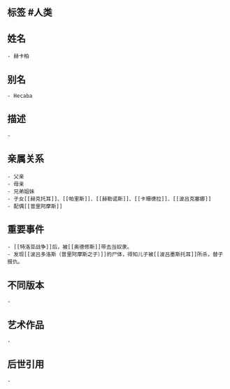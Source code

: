## 标签  #人类
## 姓名
	- 赫卡柏
## 别名
	- Hecaba
## 描述
	-
## 亲属关系
	- 父亲
	- 母亲
	- 兄弟姐妹
	- 子女[[赫克托耳]]、[[帕里斯]]、[[赫勒诺斯]]、[[卡珊德拉]]、[[波吕克塞娜]]
	- 配偶[[普里阿摩斯]]
## 重要事件
	- [[特洛亚战争]]后，被[[奥德修斯]]带去当奴隶。
	- 发现[[波吕多洛斯（普里阿摩斯之子）]]的尸体，得知儿子被[[波吕墨斯托耳]]所杀，替子报仇。
## 不同版本
	-
## 艺术作品
	-
## 后世引用
	-
